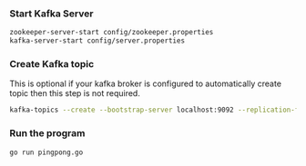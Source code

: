 ### Start Kafka Server

```bash
zookeeper-server-start config/zookeeper.properties
kafka-server-start config/server.properties
```

### Create Kafka topic

This is optional if your kafka broker is configured to automatically create topic then this step is not required.
```bash
kafka-topics --create --bootstrap-server localhost:9092 --replication-factor 1 --partitions 1 --topic ping_pong
```

### Run the program

```bash
go run pingpong.go
```